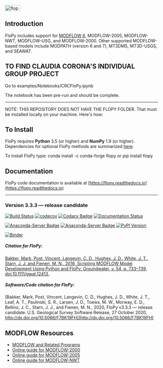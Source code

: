 
<img src="https://raw.githubusercontent.com/modflowpy/flopy/master/examples/images/flopy3.png" alt="flopy3" style="width:50;height:20">

Introduction
-----------------------------------------------

FloPy includes support for [MODFLOW 6](docs/mf6.md), MODFLOW-2005, MODFLOW-NWT, MODFLOW-USG, and MODFLOW-2000. Other supported MODFLOW-based models include MODPATH (version 6 and 7), MT3DMS, MT3D-USGS, and SEAWAT.


TO FIND CLAUDIA CORONA'S INDIVIDUAL GROUP PROJECT
-----------------------------------------------

Go to examples/Notebooks/CRCFloPy.ipynb

The notebook has been pre-run and should be complete.

----------------------------------------------


NOTE: THIS REPOSITORY DOES NOT HAVE THE FLOPY FOLDER. That must be installed locally on your machine. Here's how:


To Install
-----------------------------------------------

FloPy requires **Python** 3.5 (or higher) and **NumPy** 1.9 (or higher).  Dependencies for optional FloPy methods are summarized [here](docs/flopy_method_dependencies.md).

To install FloPy type:
    conda install -c conda-forge flopy
or
    pip install flopy


Documentation
-----------------------------------------------
FloPy code documentation is available at [https://flopy.readthedocs.io](https://flopy.readthedocs.io)


-----------------------------------------------
### Version 3.3.3 &mdash; release candidate
[![Build Status](https://travis-ci.org/modflowpy/flopy.svg?branch=develop)](https://travis-ci.org/modflowpy/flopy)
[![codecov](https://codecov.io/gh/modflowpy/flopy/branch/develop/graph/badge.svg)](https://codecov.io/gh/modflowpy/flopy)
[![Codacy Badge](https://app.codacy.com/project/badge/Grade/b23a5edd021b4aa19e947545ab49e577)](https://www.codacy.com/manual/jdhughes-usgs/flopy?utm_source=github.com&amp;utm_medium=referral&amp;utm_content=modflowpy/flopy&amp;utm_campaign=Badge_Grade)
[![Documentation Status](https://readthedocs.org/projects/flopy/badge/?version=latest)](https://flopy.readthedocs.io/en/latest/?badge=latest)

[![Anaconda-Server Badge](https://anaconda.org/conda-forge/flopy/badges/installer/conda.svg)](https://conda.anaconda.org/conda-forge)
[![Anaconda-Server Badge](https://anaconda.org/conda-forge/flopy/badges/version.svg)](https://anaconda.org/conda-forge/flopy)
[![PyPI Version](https://img.shields.io/pypi/v/flopy.png)](https://pypi.python.org/pypi/flopy)

[![Binder](https://mybinder.org/badge_logo.svg)](https://mybinder.org/v2/gh/modflowpy/flopy.git/develop)


##### ***Citation for FloPy:***

[Bakker, Mark, Post, Vincent, Langevin, C. D., Hughes, J. D., White, J. T., Starn, J. J. and Fienen, M. N., 2016, Scripting MODFLOW Model Development Using Python and FloPy: Groundwater, v. 54, p. 733–739, doi:10.1111/gwat.12413.](http://dx.doi.org/10.1111/gwat.12413)

##### ***Software/Code citation for FloPy:***

[Bakker, Mark, Post, Vincent, Langevin, C. D., Hughes, J. D., White, J. T., Leaf, A. T., Paulinski, S. R., Larsen, J. D., Toews, M. W., Morway, E. D., Bellino, J. C., Starn, J. J., and Fienen, M. N., 2020, FloPy v3.3.3 &mdash; release candidate: U.S. Geological Survey Software Release, 27 October 2020, http://dx.doi.org/10.5066/F7BK19FH](http://dx.doi.org/10.5066/F7BK19FH)


MODFLOW Resources
-----------------------------------------------
+ [MODFLOW and Related Programs](http://water.usgs.gov/ogw/modflow/)
+ [Online guide for MODFLOW-2000](http://water.usgs.gov/nrp/gwsoftware/modflow2000/Guide/index.html)
+ [Online guide for MODFLOW-2005](http://water.usgs.gov/ogw/modflow/MODFLOW-2005-Guide/)
+ [Online guide for MODFLOW-NWT](http://water.usgs.gov/ogw/modflow-nwt/MODFLOW-NWT-Guide/)

